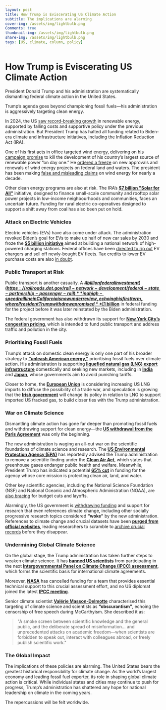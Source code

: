 ```yaml
---
layout: post
title: How Trump is Eviscerating US Climate Action
subtitle: The implications are alarming
cover-img: /assets/img/lightbulb.png
Comments: true
thumbnail-img: /assets/img/lightbulb.png
share-img: /assets/img/lightbulb.png
tags: [US, climate, column, policy]
---
```


# How Trump is Eviscerating US Climate Action

President Donald Trump and his administration are systematically dismantling federal climate action in the United States.

Trump’s agenda goes beyond championing fossil fuels—his administration is aggressively targeting clean energy.

In 2024, the US [saw record-breaking growth](https://www.theguardian.com/us-news/2025/feb/12/renewable-energy-growth-trump) in renewable energy, supported by falling costs and supportive policy under the previous administration. But President Trump has halted all funding related to Biden-era climate and infrastructure initiatives, including the Inflation Reduction Act (IRA).

One of his first acts in office targeted wind energy, delivering on [his campaign promise](https://www.theguardian.com/us-news/article/2024/may/13/trump-president-agenda-climate-policy-wind-power) to kill the development of his country’s largest source of renewable power “on day one.” He [ordered a freeze](https://www.whitehouse.gov/presidential-actions/2025/01/temporary-withdrawal-of-all-areas-on-the-outer-continental-shelf-from-offshore-wind-leasing-and-review-of-the-federal-governments-leasing-and-permitting-practices-for-wind-projects/) on new approvals and renewals of wind energy projects on federal land and waters. The president has been making [false and misleading claims](https://www.theguardian.com/us-news/2025/feb/03/trump-war-on-clean-energy-big-oil) on wind energy for nearly a decade.

Other clean energy programs are also at risk. The IRA’s **[$7 billion "Solar for All"](https://www.theguardian.com/us-news/2025/feb/17/red-states-solar-trump-funding-freeze)** initiative, designed to finance small-scale community and rooftop solar power projects in low-income neighbourhoods and communities, faces an uncertain future. Funding for rural electric co-operatives designed to support a shift away from coal has also been put on hold.

### Attack on Electric Vehicles

Electric vehicles (EVs) have also come under attack. The administration revoked Biden’s goal for EVs to make up half of new car sales by 2030 and froze the **[$5 billion initiative](https://coloradosun.com/2025/02/24/renewable-energy-grants-rural-colorado-doge/)** aimed at building a national network of high-powered charging stations. Federal offices have been [directed to rip out](https://www.eenews.net/articles/trumps-reversal-of-ev-program-could-carry-a-hefty-price-tag/) EV chargers and sell off newly-bought EV fleets. Tax credits to lower EV purchase costs are also [in doubt](https://eu.usatoday.com/story/money/cars/2025/02/23/big-tax-credit-on-evs-is-in-limbo-what-car-buyers-should-know/78617162007/).

### Public Transport at Risk

Public transport is another casualty. A **[$4 billion federal investment](https://railroads.dot.gov/rail-network-development/federal-state-partnership-passenger-rail)** in a high-speed rail line in California is now under review, echoing his first term, where President Trump withdrew a promised **[$1 billion](https://www.nbcnews.com/news/us-news/trump-administration-cancels-nearly-1-billion-funding-california-high-speed-n1016426)** in federal funding for the project before it was later reinstated by the Biden administration.

The federal government has also withdrawn its support for **[New York City’s congestion pricing](https://apnews.com/article/trump-halts-congestion-pricing-nyc-manhattan-35366190ccdb925d047bbbd862a1a226)**, which is intended to fund public transport and address traffic and pollution in the city.

### Prioritising Fossil Fuels

Trump’s attack on domestic clean energy is only one part of his broader strategy to **[“unleash American energy,”](https://www.whitehouse.gov/presidential-actions/2025/01/unleashing-american-energy/)** prioritising fossil fuels over climate action. His administration is supporting **[liquefied natural gas (LNG) export infrastructure](https://www.dailyclimate.org/biden-era-pause-on-lng-exports-ends-as-trump-administration-approves-louisiana-terminal-2671207050.html)** domestically and seeking new markets, including in **[India](https://www.ft.com/content/e029e3aa-120f-49d6-951f-ad51e7a1a533)** and **[Japan](https://www.reuters.com/business/energy/trump-seeks-reshape-asias-energy-supplies-with-us-gas-2025-02-21/)**, whose governments aim to avoid punishing tariffs.

Closer to home, the **[European Union](https://www.businesspost.ie/news/eu-suggests-importing-more-us-cars-gas-and-soy-in-attempt-to-defuse-us-trade-war/)** is considering increasing US LNG imports to diffuse the possibility of a trade war, and speculation is growing that the **[Irish government](https://www.rte.ie/news/business/2025/0123/1492404-trump-to-take-virtual-centre-stage-in-davos/)** will change its policy in relation to LNG to support imported US fracked gas, to build closer ties with the Trump administration.

### War on Climate Science

Dismantling climate action has gone far deeper than promoting fossil fuels and withdrawing support for clean energy—the **[US withdrawal from the Paris Agreement](https://www.reuters.com/world/trumps-paris-climate-exit-will-hit-harder-than-2017-2025-01-21/)** was only the beginning.

The new administration is waging an all-out war on the scientific foundations of climate science and research. The **[US Environmental Protection Agency (EPA)](https://www.washingtonpost.com/climate-environment/2025/02/26/epa-endangerment-finding-trump-climate/)** has reportedly advised the Trump administration to remove a scientific finding under the **[Clean Air Act](https://www.epa.gov/clean-air-act-overview/clean-air-act-text)**, which states that greenhouse gases endanger public health and welfare. Meanwhile, President Trump has indicated a potential **[65% cut](https://www.cbsnews.com/news/trump-epa-cuts-spending-staffing/)** in funding for the agency whose core mission is protecting clean air, land, and water.

Other key scientific agencies, including the National Science Foundation (NSF) and National Oceanic and Atmospheric Administration (NOAA), are [also bracing](https://www.theguardian.com/us-news/2025/feb/26/us-climate-research-agency-noaa-cuts) for budget cuts and layoffs.

Alarmingly, the US government is [withdrawing funding](https://www.theguardian.com/environment/2025/feb/21/trump-scientific-research-climate) and support for research that even references climate change, including other socially progressive research topics considered **“woke”** by the new administration. References to climate change and crucial datasets have been **[purged from official websites](https://insideclimatenews.org/news/04022025/todays-climate-trump-climate-data-purge-archive/)**, leading researchers to scramble to [archive crucial records](https://www.nature.com/articles/d41586-024-04221-4) before they disappear.

### Undermining Global Climate Science

On the global stage, the Trump administration has taken further steps to weaken climate science. It has **[banned US scientists](https://www.nature.com/articles/d41586-025-00596-0)** from participating in the next **[Intergovernmental Panel on Climate Change (IPCC) assessment](https://www.ipcc.ch/)**, which forms the scientific basis for international climate agreements.

Moreover, **[NASA](https://www.washingtonpost.com/climate-environment/2025/02/22/trump-federal-scientists-climate-work-ipcc/)** has cancelled funding for a team that provides essential technical support to this crucial assessment effort, and no US diplomat joined the latest **[IPCC meeting](https://www.climatechangenews.com/2024/02/10/us-missing-in-ipcc-discussions/)**.

Senior climate scientist **[Valérie Masson-Delmotte](https://bsky.app/profile/valmasdel.bsky.social/post/3liyzzytnic27)** characterised this targeting of climate science and scientists as **“obscurantism”**, echoing the censorship of free speech during McCarthyism. She described it as:

> "A smoke screen between scientific knowledge and the general public, and the deliberate spread of misinformation... and unprecedented attacks on academic freedom—when scientists are forbidden to speak out, interact with colleagues abroad, or freely publish scientific work."

### The Global Impact

The implications of these policies are alarming. The United States bears the greatest historical responsibility for climate change. As the world’s largest economy and leading fossil fuel exporter, its role in shaping global climate action is critical. While individual states and cities may continue to push for progress, Trump’s administration has shattered any hope for national leadership on climate in the coming years.

The repercussions will be felt worldwide.
